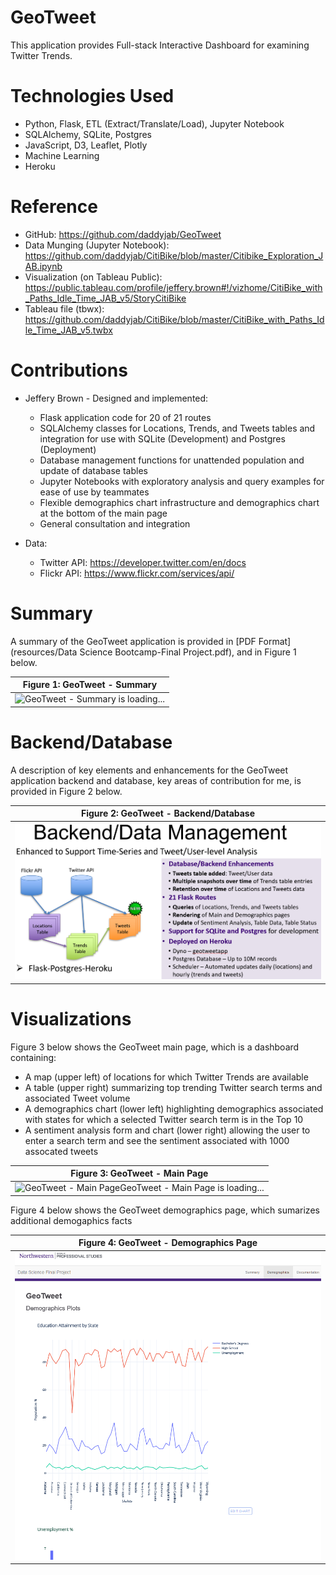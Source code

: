 # GeoTweet

This application provides Full-stack Interactive Dashboard for examining Twitter Trends.

# Technologies Used

* Python, Flask, ETL (Extract/Translate/Load), Jupyter Notebook
* SQLAlchemy, SQLite, Postgres
* JavaScript, D3, Leaflet, Plotly
* Machine Learning
* Heroku

# Reference

* GitHub: https://github.com/daddyjab/GeoTweet
* Data Munging (Jupyter Notebook): https://github.com/daddyjab/CitiBike/blob/master/Citibike_Exploration_JAB.ipynb
* Visualization (on Tableau Public): https://public.tableau.com/profile/jeffery.brown#!/vizhome/CitiBike_with_Paths_Idle_Time_JAB_v5/StoryCitiBike
* Tableau file (tbwx): https://github.com/daddyjab/CitiBike/blob/master/CitiBike_with_Paths_Idle_Time_JAB_v5.twbx

# Contributions

* Jeffery Brown - Designed and implemented:
    * Flask application code for 20 of 21 routes
    * SQLAlchemy classes for Locations, Trends, and Tweets tables and integration for use with SQLite (Development) and Postgres (Deployment)
    * Database management functions for unattended population and update of database tables
    * Jupyter Notebooks with exploratory analysis and query examples for ease of use by teammates
    * Flexible demographics chart infrastructure and demographics chart at the bottom of the main page
    * General consultation and integration

* Data:
    * Twitter API: https://developer.twitter.com/en/docs
    * Flickr API: https://www.flickr.com/services/api/


# Summary

A summary of the GeoTweet application is provided in [PDF Format](resources/Data Science Bootcamp-Final Project.pdf), and in Figure 1 below.

| Figure 1: GeoTweet - Summary |
|----------|
| ![GeoTweet - Summary is loading...](docs/Data_Science_Bootcamp_Final_Project_Summary.gif "Figure 1: GeoTweet - Summary") |

# Backend/Database

A description of key elements and enhancements for the GeoTweet application backend and database, key areas of contribution for me, is provided in Figure 2 below.

| Figure 2: GeoTweet - Backend/Database |
|----------|
| ![GeoTweet - Backend/Database is loading...](docs/GeoTweet-Backend_Database.png "Figure 2: GeoTweet - Backend/Database") |

# Visualizations

Figure 3 below shows the GeoTweet main page, which is a dashboard containing:

* A map (upper left) of locations for which Twitter Trends are available
* A table (upper right) summarizing top trending Twitter search terms and associated Tweet volume
* A demographics chart (lower left) highlighting demographics associated with states for which a selected Twitter search term is in the Top 10
* A sentiment analysis form and chart (lower right) allowing the user to enter a search term and see the sentiment associated with 1000 assocated tweets

| Figure 3: GeoTweet - Main Page |
|----------|
| ![GeoTweet - Main PageGeoTweet - Main Page is loading...](docs/GeoTweet-visualization-screenshot.gif "Figure 3: GeoTweet - Main Page") |

Figure 4 below shows the GeoTweet demographics page, which sumarizes additional demogaphics facts

| Figure 4: GeoTweet - Demographics Page |
|----------|
| ![GeoTweet - Main PageGeoTweet - Demographics Page is loading...](docs/GeoTweet-visualization-demographics-page.png "Figure 4: GeoTweet - Demographics Page") |